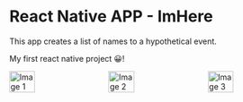 
<h1>React Native APP - ImHere</h1>

This app creates a list of names to a hypothetical event. 

My first react native project 😀!

<div style="display: flex; flex-wrap: wrap; justify-content: space-between;">
<img src="https://user-images.githubusercontent.com/77925501/229673214-28b05f0f-a521-4790-94e1-bfca4823ba77.jpg" alt="Image 1" style="width: 30%; height: fit-content;">
<img src="https://user-images.githubusercontent.com/77925501/229673686-e8b78088-1612-4887-9f0e-59068d0d34fe.jpg" alt="Image 2" style="width: 30%; height: fit-content;">
<img src="https://user-images.githubusercontent.com/77925501/229673529-dde23d32-4c55-4473-9d20-7ba2caa73f7c.jpg" alt="Image 3" style="width: 30%; height: fit-content;">
</div>
